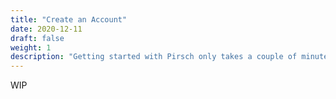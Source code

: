 ```yaml
---
title: "Create an Account"
date: 2020-12-11
draft: false
weight: 1
description: "Getting started with Pirsch only takes a couple of minutes, see how to do it."
---
```


WIP
